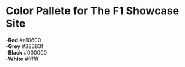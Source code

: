 # Color Pallete for The F1 Showcase Site<br>
-**Red** #e10600<br>
-**Grey** #38383f<br>
-**Black** #000000<br>
-**White** #ffffff<br>